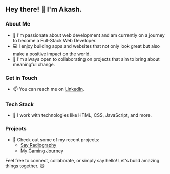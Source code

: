 ## Hey there! 👋 I'm Akash.

### About Me
- 🌱 I'm passionate about web development and am currently on a journey to become a Full-Stack Web Developer.
- 💻 I enjoy building apps and websites that not only look great but also make a positive impact on the world.
- 👯 I'm always open to collaborating on projects that aim to bring about meaningful change.

### Get in Touch
- 📫 You can reach me on [LinkedIn](https://www.linkedin.com/in/shaw-akash/).

### Tech Stack
- 🚀 I work with technologies like HTML, CSS, JavaScript, and more.

### Projects
- 🔗 Check out some of my recent projects:
  - [Say Radiography](https://akash-shaw.github.io/say-radiography)
  - [My Gaming Journey](https://playwithakash.netlify.app/)

Feel free to connect, collaborate, or simply say hello! Let's build amazing things together. 😄

